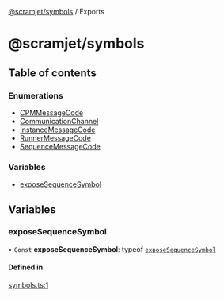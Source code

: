 [@scramjet/symbols](README.md) / Exports

# @scramjet/symbols

## Table of contents

### Enumerations

- [CPMMessageCode](enums/cpmmessagecode.md)
- [CommunicationChannel](enums/communicationchannel.md)
- [InstanceMessageCode](enums/instancemessagecode.md)
- [RunnerMessageCode](enums/runnermessagecode.md)
- [SequenceMessageCode](enums/sequencemessagecode.md)

### Variables

- [exposeSequenceSymbol](modules.md#exposesequencesymbol)

## Variables

### exposeSequenceSymbol

• `Const` **exposeSequenceSymbol**: typeof [`exposeSequenceSymbol`](modules.md#exposesequencesymbol)

#### Defined in

[symbols.ts:1](https://github.com/scramjetorg/transform-hub/blob/HEAD/packages/symbols/src/symbols.ts#L1)
